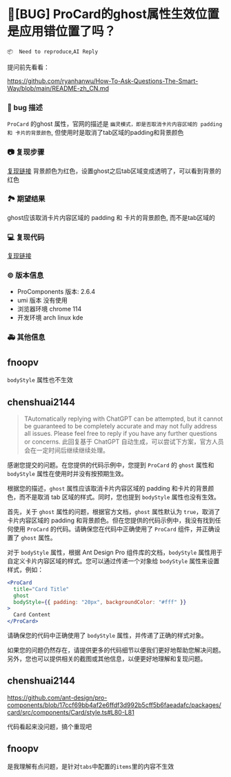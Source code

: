 # 🐛[BUG] ProCard的ghost属性生效位置是应用错位置了吗？

`📦  Need to reproduce`,`AI Reply`

提问前先看看：

https://github.com/ryanhanwu/How-To-Ask-Questions-The-Smart-Way/blob/main/README-zh_CN.md

### 🐛 bug 描述

`ProCard` 的ghost 属性，官网的描述是 `幽灵模式，即是否取消卡片内容区域的 padding 和 卡片的背景颜色`, 但使用时是取消了tab区域的padding和背景颜色

### 📷 复现步骤

[复现链接](https://codesandbox.io/s/nifty-galois-3qlvdy?file=/src/App.tsx)
背景颜色为红色，设置ghost之后tab区域变成透明了，可以看到背景的红色

### 🏞 期望结果

ghost应该取消卡片内容区域的 padding 和 卡片的背景颜色, 而不是tab区域的

### 💻 复现代码

[复现链接](https://codesandbox.io/s/nifty-galois-3qlvdy?file=/src/App.tsx)

### © 版本信息

- ProComponents 版本: 2.6.4
- umi 版本 没有使用
- 浏览器环境 chrome 114
- 开发环境 arch linux kde

### 🚑 其他信息

<!--
如截图等其他信息可以贴在这里
-->

## fnoopv

`bodyStyle` 属性也不生效

## chenshuai2144

> TAutomatically replying with ChatGPT can be attempted, but it cannot be guaranteed to be completely accurate and may not fully address all issues. Please feel free to reply if you have any further questions or concerns.
> 此回复基于 ChatGPT 自动生成，可以尝试下方案，官方人员会在一定时间后继续继续处理。

感谢您提交的问题。在您提供的代码示例中，您提到 `ProCard` 的 `ghost` 属性和 `bodyStyle` 属性在使用时并没有按预期生效。

根据您的描述，`ghost` 属性应该取消卡片内容区域的 padding 和卡片的背景颜色，而不是取消 tab 区域的样式。同时，您也提到 `bodyStyle` 属性也没有生效。

首先，关于 `ghost` 属性的问题，根据官方文档，`ghost` 属性默认为 `true`，取消了卡片内容区域的 padding 和背景颜色。但在您提供的代码示例中，我没有找到任何使用 `ProCard` 的代码。请确保您在代码中正确使用了 `ProCard` 组件，并正确设置了 `ghost` 属性。

对于 `bodyStyle` 属性，根据 Ant Design Pro 组件库的文档，`bodyStyle` 属性用于自定义卡片内容区域的样式。您可以通过传递一个对象给 `bodyStyle` 属性来设置样式，例如：

```jsx
<ProCard
  title="Card Title"
  ghost
  bodyStyle={{ padding: "20px", backgroundColor: "#fff" }}
>
  Card Content
</ProCard>
```

请确保您的代码中正确使用了 `bodyStyle` 属性，并传递了正确的样式对象。

如果您的问题仍然存在，请提供更多的代码细节以便我们更好地帮助您解决问题。另外，您也可以提供相关的截图或其他信息，以便更好地理解和复现问题。

## chenshuai2144

https://github.com/ant-design/pro-components/blob/17ccf69bb4af2e6ffdf3d992b5cff5b6faeadafc/packages/card/src/components/Card/style.ts#L80-L81

代码看起来没问题，搞个重现吧

## fnoopv

是我理解有点问题，是针对`tabs`中配置的`items`里的内容不生效
